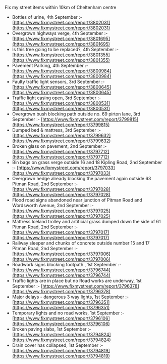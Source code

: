 Fix my street items within 10km of Cheltenham centre

<!-- fix_marker starts -->

- Bottles of urine, 4th September :- [https://www.fixmystreet.com/report/3802031](https://www.fixmystreet.com/report/3802031)
- Overgrown highways verge, 4th September :- [https://www.fixmystreet.com/report/3801695](https://www.fixmystreet.com/report/3801695)
- Is this tree going to be replaced?, 4th September :- [https://www.fixmystreet.com/report/3801355](https://www.fixmystreet.com/report/3801355)
- Pavement Parking, 4th September :- [https://www.fixmystreet.com/report/3800984](https://www.fixmystreet.com/report/3800984)
- Faulty traffic light sensors, 3rd September :- [https://www.fixmystreet.com/report/3800645](https://www.fixmystreet.com/report/3800645)
- Traffic light casing open, 3rd September :- [https://www.fixmystreet.com/report/3800531](https://www.fixmystreet.com/report/3800531)
- Overgrown bush blocking path outside no. 69 pirton lane, 3rd September :- [https://www.fixmystreet.com/report/3799815](https://www.fixmystreet.com/report/3799815)
- Dumped bed & mattress, 3rd September :- [https://www.fixmystreet.com/report/3799632](https://www.fixmystreet.com/report/3799632)
- Broken glass on pavement, 2nd September :- [https://www.fixmystreet.com/report/3797712](https://www.fixmystreet.com/report/3797712)
- Bin bags on grass verge outside 16 and 18 Kipling Road, 2nd September :- [https://www.fixmystreet.com/report/3797033](https://www.fixmystreet.com/report/3797033)
- Overgrown hedge already blocking the pavement again outside 63 Pitman Road, 2nd September :- [https://www.fixmystreet.com/report/3797028](https://www.fixmystreet.com/report/3797028)
- Flood road signs abandoned near junction of Pitman Road and Wordsworth Avenue, 2nd September :- [https://www.fixmystreet.com/report/3797025](https://www.fixmystreet.com/report/3797025)
- Mattress Iceland trolley and artificial grass dumped down the side of 61 Pitman Road, 2nd September :- [https://www.fixmystreet.com/report/3797017](https://www.fixmystreet.com/report/3797017)
- Railway sleeper and chunks of concrete outside number 15 and 17 Pitman Road, 2nd September :- [https://www.fixmystreet.com/report/3797006](https://www.fixmystreet.com/report/3797006)
- Roadwork signs blocking footpath., 1st September :- [https://www.fixmystreet.com/report/3796744](https://www.fixmystreet.com/report/3796744)
- Traffic lights are in place but no Road works are underway, 1st September :- [https://www.fixmystreet.com/report/3796378](https://www.fixmystreet.com/report/3796378)
- Major delays - dangerous 3 way lights, 1st September :- [https://www.fixmystreet.com/report/3796351](https://www.fixmystreet.com/report/3796351)
- Temporary lights and no road works, 1st September :- [https://www.fixmystreet.com/report/3796106](https://www.fixmystreet.com/report/3796106)
- Broken paving slabs, 1st September :- [https://www.fixmystreet.com/report/3794824](https://www.fixmystreet.com/report/3794824)
- Drain cover has collapsed, 1st September :- [https://www.fixmystreet.com/report/3794819](https://www.fixmystreet.com/report/3794819)

<!-- fix_marker ends -->